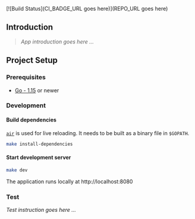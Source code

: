 [![Build Status](CI_BADGE_URL goes here)](REPO_URL goes here)

## Introduction

> *App introduction goes here ...*

## Project Setup

### Prerequisites

- [Go - 1.15](https://golang.org/doc/go1.15) or newer

### Development

#### Build dependencies
[`air`](https://github.com/cosmtrek/air) is used for live reloading. It needs to be built as a binary file in `$GOPATH`.


```sh
make install-dependencies
```

#### Start development server

```sh
make dev
```

The application runs locally at http://localhost:8080

### Test

*Test instruction goes here ...*

